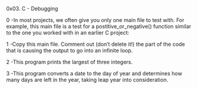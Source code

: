 0x03. C - Debugging

0 -In most projects, we often give you only one main file to test with. For example, this main file is a test for a postitive_or_negative() function similar to the one you worked with in an earlier C project:

1 -Copy this main file. Comment out (don’t delete it!) the part of the code that is causing the output to go into an infinite loop.

2 -This program prints the largest of three integers.

3 -This program converts a date to the day of year and determines how many days are left in the year, taking leap year into consideration.

